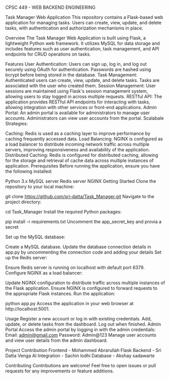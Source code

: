 CPSC 449 - WEB BACKEND ENGINEERING

Task Manager Web Application
This repository contains a Flask-based web application for managing tasks. Users can create, view, update, and delete tasks, with authentication and authorization mechanisms in place.

Overview
The Task Manager Web Application is built using Flask, a lightweight Python web framework. It utilizes MySQL for data storage and includes features such as user authentication, task management, and API endpoints for CRUD operations on tasks.

Features
User Authentication: Users can sign up, log in, and log out securely using OAuth for authentication. Passwords are hashed using bcrypt before being stored in the database.
Task Management: Authenticated users can create, view, update, and delete tasks. Tasks are associated with the user who created them.
Session Management: User sessions are maintained using Flask's session management system, allowing users to stay logged in across multiple requests.
RESTful API: The application provides RESTful API endpoints for interacting with tasks, allowing integration with other services or front-end applications.
Admin Portal: An admin portal is available for administrators to manage user accounts. Administrators can view user accounts from the portal.
Scalabale Strategies:

Caching: Redis is used as a caching layer to improve performance by caching frequently accessed data.
Load Balancing: NGINX is configured as a load balancer to distribute incoming network traffic across multiple servers, improving responsiveness and availability of the application.
Distributed Caching: Redis is configured for distributed caching, allowing for the storage and retrieval of cache data across multiple instances of application.
Prerequisites
Before running the application, ensure you have the following installed:

Python 3.x
MySQL server
Redis server
NGINX
Getting Started
Clone the repository to your local machine:

git clone https://github.com/sri-datta/Task_Manager.git
Navigate to the project directory:

cd Task_Manager
Install the required Python packages:

pip install -r requirements.txt
Uncomment the app_secret_key and provia a secret

Set up the MySQL database:

Create a MySQL database.
Update the database connection details in app.py by uncommenting the connection code and adding your details
Set up the Redis server:

Ensure Redis server is running on localhost with default port 6379.
Configure NGINX as a load balancer:

Update NGINX configuration to distribute traffic across multiple instances of the Flask application.
Ensure NGINX is configured to forward requests to the appropriate Flask instances.
Run the application:

python app.py
Access the application in your web browser at http://localhost:5001.

Usage
Register a new account or log in with existing credentials.
Add, update, or delete tasks from the dashboard.
Log out when finished.
Admin Portal
Access the admin portal by logging in with the admin credentials:
Email: admin@gmail.com
Password: Admin@123
Manage user accounts and view user details from the admin dashboard.

Project Contribution
Frontend - Mohammed Abrarullah
Flask Backend - Sri Datta Venga
AI Integration - Sachin lodhi
Database - Akshay sadawarte

Contributing
Contributions are welcome! Feel free to open issues or pull requests for any improvements or feature additions.
